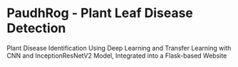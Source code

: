 <h1>PaudhRog - Plant Leaf Disease Detection</h1>
<p>Plant Disease Identification Using Deep Learning and Transfer Learning with CNN and InceptionResNetV2 Model, Integrated into a Flask-based Website</p>
